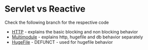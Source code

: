 # Servlet vs Reactive

Check the following branch for the respective code

- [HTTP](https://github.com/suriyaprakhash/servlet-vs-reactive/tree/servlet-vs-reactive-http) - explains the basic blocking and non blocking behavior
- [Multimodule](https://github.com/suriyaprakhash/servlet-vs-reactive/tree/servlet-vs-reactive-multimodule) - explains http, hugefile and db behavior separately
- [HugeFile](https://github.com/suriyaprakhash/servlet-vs-reactive/tree/servlet-vs-reactive-hugefile) - DEFUNCT - used for hugefile behavior

